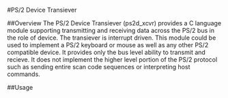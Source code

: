 #PS/2 Device Transiever

##Overview
The PS/2 Device Transiever (ps2d_xcvr) provides a C language module supporting transmitting and receiving data across the PS/2 bus in the role of device. The transiever is interrupt driven.  This module could be used to implement a PS/2 keyboard or mouse as well as any other PS/2 compatible device. It provides only the bus level ability to transmit and recieve. It does not implement the higher level portion of the PS/2 protocol such as sending entire scan code sequences or interpreting host commands.

##Usage

